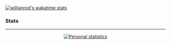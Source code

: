
[![willianrod's wakatime stats](https://github-readme-stats.vercel.app/api/wakatime?username=thomas370&theme=dark)](https://github.com/anuraghazra/github-readme-stats)

### Stats
---
<p align="center">
    <a href="https://github.com/anuraghazra/github-readme-stats"><img alt="Personal statistics" data-canonical-src="https://github-readme-stats.vercel.app/api/wakatime?username=thomas370&theme=dark" style="max-width: 100%;"></a>
</p>

